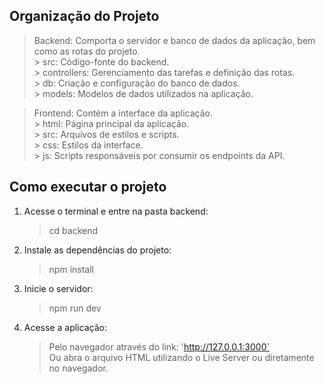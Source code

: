 ## Organização do Projeto  

> Backend: Comporta o servidor e banco de dados da aplicação, bem como as rotas do projeto.  
    > src: Código-fonte do backend.  
        > controllers: Gerenciamento das tarefas e definição das rotas.  
        > db: Criação e configuração do banco de dados.  
        > models: Modelos de dados utilizados na aplicação.  

> Frontend: Contém a interface da aplicação.  
    > html: Página principal da aplicação.  
    > src: Arquivos de estilos e scripts.  
        > css: Estilos da interface.  
        > js: Scripts responsáveis por consumir os endpoints da API.  

## Como executar o projeto  

1. Acesse o terminal e entre na pasta backend:  
    > cd backend  

2. Instale as dependências do projeto:  
    > npm install  

3. Inicie o servidor:  
    > npm run dev  

4. Acesse a aplicação:  
    > Pelo navegador através do link: 'http://127.0.0.1:3000`  
    > Ou abra o arquivo HTML utilizando o Live Server ou diretamente no navegador.